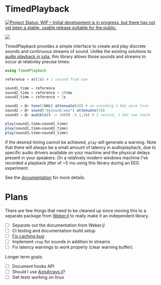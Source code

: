 # TimedPlayback

[![Project Status: WIP – Initial development is in progress, but there has not yet been a stable, usable release suitable for the public.](http://www.repostatus.org/badges/latest/wip.svg)](http://www.repostatus.org/#wip)
<!-- [![Build status](https://ci.appveyor.com/api/projects/status/uvxq5mqlq0p2ap02/branch/master?svg=true)](https://ci.appveyor.com/project/haberdashPI/weber-jl/branch/master) -->
<!-- [![TravisCI Status](https://travis-ci.org/haberdashPI/Weber.jl.svg?branch=master)](https://travis-ci.org/haberdashPI/Weber.jl) -->
<!-- [![](https://img.shields.io/badge/docs-stable-blue.svg)](https://haberdashPI.github.io/Weber.jl/stable) -->
[![](https://img.shields.io/badge/docs-latest-blue.svg)](https://haberdashPI.github.io/TimedPlayback.jl/latest)

TimedPlayback provides a simple interface to create and play discrete sounds and continuous streams of sound. Unlike the existing solutions to [audio playback in julia](https://github.com/JuliaAudio), this library allows those sounds and streams to occur at relativley precise times:

```julia
using TimedPlayback

reference = at(1s) # 1 second from now

sound1_time = reference
sound2_time = reference + 200ms
sound3_time = reference + 2s

sound1 = @> tone(1kHz) attenuate(20) # an unending 1 kHz pure tone
sound2 = @> sound("mysound.wav") attenuate(10)
sound3 = @> audible(t -> 1000t .% 1,2s) # 2 second, 1 kHz saw tooth 

play(sound1,time=sound1_time)
play(sound2,time=sound2_time)
play(sound3,time=sound3_time)
```

If the desired timing cannot be achieved, `play` will generate a warning. Note
that there will always be a small amount of latency in audioplayback, due to
specific audio drivers available on your machine and the physical delays present
in your speakers. On a relatively modern windows machine I've recorded a playback jitter of ~5 ms using this library during an EEG experiment.

See the [documentation](https://haberdashPI.github.io/TimedPlayback.jl/latest)
for more details.

# Plans

There are few things that need to be cleaned up since moving this to
a separate package from [Weber.jl](https://github.com/haberdashPI/Weber.jl)
to really make it an independent library.

- [ ] Separate out the documentation from Weber.jl
- [ ] CI testing and documentation-build setup
- [ ] [Fix caching bug](https://github.com/haberdashPI/Weber.jl/issues/72)
- [ ] Implement `stop` for sounds in addition to streams
- [ ] Fix latency warnings to work properly (clear warning buffer).

Longer term goals:

- [ ] Document hooks API
- [ ] Should I use [AxisArrays.jl](https://github.com/JuliaArrays/AxisArrays.jl)?
- [ ] Get tests working on linux

